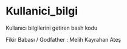 # Kullanici_bilgi
Kullanıcı bilgilerini getiren bash kodu


Fikir Babası / Godfather : Melih Kayrahan Ateş
